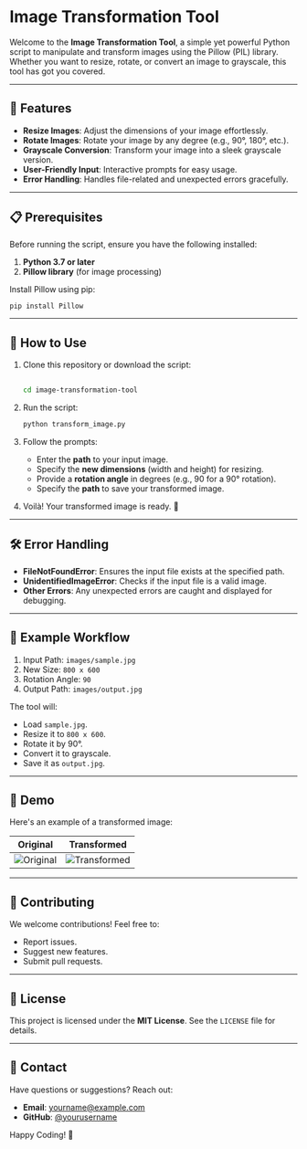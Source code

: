 # Image Transformation Tool

Welcome to the **Image Transformation Tool**, a simple yet powerful Python script to manipulate and transform images using the Pillow (PIL) library. Whether you want to resize, rotate, or convert an image to grayscale, this tool has got you covered.

---

## 🌟 Features

- **Resize Images**: Adjust the dimensions of your image effortlessly.
- **Rotate Images**: Rotate your image by any degree (e.g., 90°, 180°, etc.).
- **Grayscale Conversion**: Transform your image into a sleek grayscale version.
- **User-Friendly Input**: Interactive prompts for easy usage.
- **Error Handling**: Handles file-related and unexpected errors gracefully.

---

## 📋 Prerequisites

Before running the script, ensure you have the following installed:

1. **Python 3.7 or later**
2. **Pillow library** (for image processing)

Install Pillow using pip:
```bash
pip install Pillow
```

---

## 🚀 How to Use

1. Clone this repository or download the script:
   ```bash
  
   cd image-transformation-tool
   ```

2. Run the script:
   ```bash
   python transform_image.py
   ```

3. Follow the prompts:
   - Enter the **path** to your input image.
   - Specify the **new dimensions** (width and height) for resizing.
   - Provide a **rotation angle** in degrees (e.g., 90 for a 90° rotation).
   - Specify the **path** to save your transformed image.

4. Voilà! Your transformed image is ready. 🎉

---

## 🛠 Error Handling

- **FileNotFoundError**: Ensures the input file exists at the specified path.
- **UnidentifiedImageError**: Checks if the input file is a valid image.
- **Other Errors**: Any unexpected errors are caught and displayed for debugging.

---

## 📂 Example Workflow

1. Input Path: `images/sample.jpg`
2. New Size: `800 x 600`
3. Rotation Angle: `90`
4. Output Path: `images/output.jpg`

The tool will:
- Load `sample.jpg`.
- Resize it to `800 x 600`.
- Rotate it by 90°.
- Convert it to grayscale.
- Save it as `output.jpg`.

---

## 📸 Demo

Here's an example of a transformed image:

| **Original**             | **Transformed**          |
|--------------------------|--------------------------|
| ![Original](demo/original.jpg) | ![Transformed](demo/transformed.jpg) |

---

## 🤝 Contributing

We welcome contributions! Feel free to:
- Report issues.
- Suggest new features.
- Submit pull requests.

---

## 📝 License

This project is licensed under the **MIT License**. See the `LICENSE` file for details.

---

## 📧 Contact

Have questions or suggestions? Reach out:
- **Email**: yourname@example.com
- **GitHub**: [@yourusername](https://github.com/yourusername)

Happy Coding! 🚀
